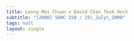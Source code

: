 ```yaml
---
title: Leong Mei Chuan v David Chan Texk Hock
subtitle: "[2000] SGHC 150 / 25\_July\_2000"
tags: null
layout: single
---
```


